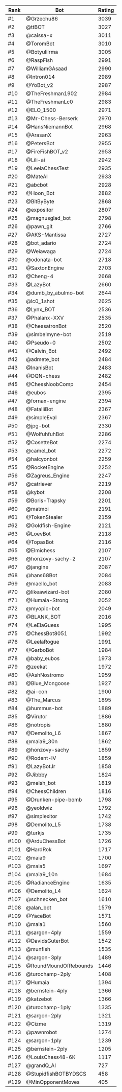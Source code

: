 Rank|Bot|Rating
---|---|---
#1|@Grzechu86|3039
#2|@ttBOT|3027
#3|@caissa-x|3011
#4|@ToromBot|3010
#5|@Botyuliirma|3005
#6|@RaspFish|2991
#7|@WilliamGAsaad|2990
#8|@Intron014|2989
#9|@YoBot_v2|2987
#10|@TheFreshman1902|2984
#11|@TheFreshmanLc0|2983
#12|@ELO_1500|2971
#13|@Mr-Chess-Berserk|2970
#14|@HansNiemannBot|2968
#15|@ArasanX|2963
#16|@PetersBot|2955
#17|@FireFishBOT_v2|2953
#18|@Lili-ai|2942
#19|@LeelaChessTest|2935
#20|@MateAI|2933
#21|@abcbot|2928
#22|@Hoon_Bot|2882
#23|@BitByByte|2868
#24|@expositor|2807
#25|@magnusglad_bot|2798
#26|@pawn_git|2766
#27|@AKS-Mantissa|2727
#28|@bot_adario|2724
#29|@Weiawaga|2724
#30|@odonata-bot|2718
#31|@SaxtonEngine|2703
#32|@Cheng-4|2668
#33|@LazyBot|2660
#34|@dumb_by_abulmo-bot|2644
#35|@lc0_1shot|2625
#36|@Lynx_BOT|2536
#37|@Phalanx-XXV|2535
#38|@ChessatronBot|2520
#39|@simbelmyne-bot|2519
#40|@Pseudo-0|2502
#41|@Calvin_Bot|2492
#42|@admete_bot|2484
#43|@InanisBot|2483
#44|@DQN-chess|2482
#45|@ChessNoobComp|2454
#46|@eubos|2395
#47|@fornax-engine|2394
#48|@FataliiBot|2367
#49|@simpleEval|2367
#50|@jpg-bot|2330
#51|@WolfuhfuhBot|2286
#52|@CosetteBot|2274
#53|@camel_bot|2272
#54|@halcyonbot|2259
#55|@RocketEngine|2252
#56|@Zagreus_Engine|2247
#57|@catriever|2219
#58|@kybot|2208
#59|@Boris-Trapsky|2201
#60|@matmoi|2191
#61|@TokenStealer|2159
#62|@Goldfish-Engine|2121
#63|@LoevBot|2118
#64|@TopasBot|2116
#65|@Elmichess|2107
#66|@honzovy-sachy-2|2107
#67|@jangine|2087
#68|@hans68Bot|2084
#69|@maello_bot|2083
#70|@likeawizard-bot|2080
#71|@Humaia-Strong|2052
#72|@myopic-bot|2049
#73|@BLANK_BOT|2016
#74|@LeElaGuess|1995
#75|@ChessBot8051|1992
#76|@LeelaRogue|1991
#77|@GarboBot|1984
#78|@baby_eubos|1973
#79|@zeekat|1972
#80|@AshNostromo|1959
#81|@Blue_Mongoose|1927
#82|@ai-con|1900
#83|@The_Marcus|1895
#84|@hummus-bot|1889
#85|@Virutor|1886
#86|@notropis|1880
#87|@Demolito_L6|1867
#88|@maia9_30n|1862
#89|@honzovy-sachy|1859
#90|@Rodent-IV|1859
#91|@LazyBotJr|1858
#92|@Jibbby|1824
#93|@melsh_bot|1819
#94|@ChessChildren|1816
#95|@Drunken-pipe-bomb|1798
#96|@yeoldwiz|1792
#97|@simplexitor|1742
#98|@Demolito_L5|1738
#99|@turkjs|1735
#100|@ArduChessBot|1726
#101|@HardRok|1717
#102|@maia9|1700
#103|@maia5|1697
#104|@maia9_10n|1684
#105|@RadianceEngine|1635
#106|@Demolito_L4|1624
#107|@schnecken_bot|1610
#108|@alan_bot|1579
#109|@YaceBot|1571
#110|@maia1|1560
#111|@sargon-4ply|1559
#112|@DavidsGuterBot|1542
#113|@munfish|1535
#114|@sargon-3ply|1489
#115|@RoundMoundOfRebounds|1446
#116|@turochamp-2ply|1408
#117|@Humaia|1394
#118|@bernstein-4ply|1366
#119|@katzebot|1366
#120|@turochamp-1ply|1335
#121|@sargon-2ply|1321
#122|@Cizme|1319
#123|@pawnrobot|1274
#124|@sargon-1ply|1239
#125|@bernstein-2ply|1205
#126|@LouisChess48-6K|1117
#127|@grandQ_AI|727
#128|@StupidfishBOTBYDSCS|458
#129|@MinOpponentMoves|405
